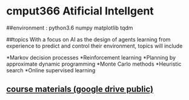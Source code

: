 # cmput366 Atificial Intellgent

##environment : python3.6 numpy matplotlib tqdm

##topics
With a focus on AI as the design of agents learning from experience to predict and control their environment, topics will include

*Markov decision processes
*Reinforcement learning
*Planning by approximate dynamic programming
*Monte Carlo methods
*Heuristic search
*Online supervised learning

## [course materials (google drive public)](https://drive.google.com/drive/u/0/folders/1Ll1ntr5zKjzix7Y9HxTtAc5Eclm9cq4M)
